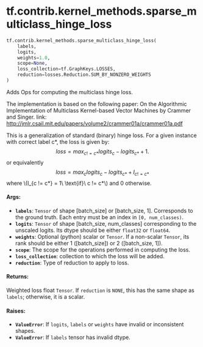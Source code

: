 <div itemscope itemtype="http://developers.google.com/ReferenceObject">
<meta itemprop="name" content="tf.contrib.kernel_methods.sparse_multiclass_hinge_loss" />
<meta itemprop="path" content="Stable" />
</div>

# tf.contrib.kernel_methods.sparse_multiclass_hinge_loss

``` python
tf.contrib.kernel_methods.sparse_multiclass_hinge_loss(
    labels,
    logits,
    weights=1.0,
    scope=None,
    loss_collection=tf.GraphKeys.LOSSES,
    reduction=losses.Reduction.SUM_BY_NONZERO_WEIGHTS
)
```

Adds Ops for computing the multiclass hinge loss.

The implementation is based on the following paper:
On the Algorithmic Implementation of Multiclass Kernel-based Vector Machines
by Crammer and Singer.
link: http://jmlr.csail.mit.edu/papers/volume2/crammer01a/crammer01a.pdf

This is a generalization of standard (binary) hinge loss. For a given instance
with correct label c*, the loss is given by:
  $$loss = max_{c != c*} logits_c - logits_{c*} + 1.$$
or equivalently
  $$loss = max_c { logits_c - logits_{c*} + I_{c != c*} }$$
where \\(I_{c != c*} = 1\ \text{if}\ c != c*\\) and 0 otherwise.

#### Args:

* <b>`labels`</b>: `Tensor` of shape [batch_size] or [batch_size, 1]. Corresponds to
    the ground truth. Each entry must be an index in `[0, num_classes)`.
* <b>`logits`</b>: `Tensor` of shape [batch_size, num_classes] corresponding to the
    unscaled logits. Its dtype should be either `float32` or `float64`.
* <b>`weights`</b>: Optional (python) scalar or `Tensor`. If a non-scalar `Tensor`, its
    rank should be either 1 ([batch_size]) or 2 ([batch_size, 1]).
* <b>`scope`</b>: The scope for the operations performed in computing the loss.
* <b>`loss_collection`</b>: collection to which the loss will be added.
* <b>`reduction`</b>: Type of reduction to apply to loss.


#### Returns:

Weighted loss float `Tensor`. If `reduction` is `NONE`, this has the same
shape as `labels`; otherwise, it is a scalar.


#### Raises:

* <b>`ValueError`</b>: If `logits`, `labels` or `weights` have invalid or inconsistent
    shapes.
* <b>`ValueError`</b>: If `labels` tensor has invalid dtype.